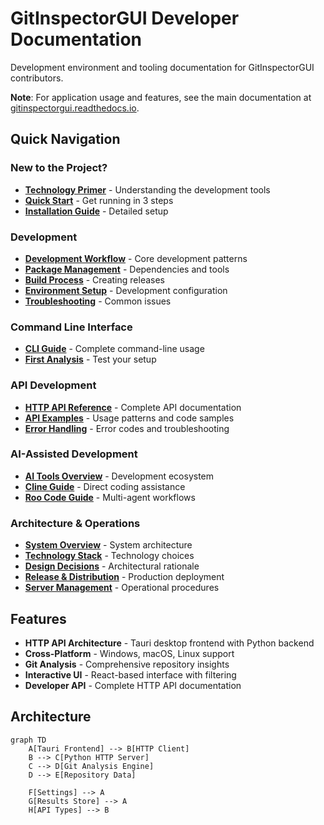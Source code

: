 # GitInspectorGUI Developer Documentation

Development environment and tooling documentation for GitInspectorGUI contributors.

**Note**: For application usage and features, see the main documentation at [gitinspectorgui.readthedocs.io](https://gitinspectorgui.readthedocs.io/en/latest/).

## Quick Navigation

### New to the Project?

-   **[Technology Primer](technology-primer.md)** - Understanding the development tools
-   **[Quick Start](getting-started/quick-start.md)** - Get running in 3 steps
-   **[Installation Guide](getting-started/installation.md)** - Detailed setup

### Development

-   **[Development Workflow](development/development-workflow.md)** - Core development patterns
-   **[Package Management](development/package-management.md)** - Dependencies and tools
-   **[Build Process](development/build-process.md)** - Creating releases
-   **[Environment Setup](development/environment-setup.md)** - Development configuration
-   **[Troubleshooting](development/troubleshooting.md)** - Common issues

### Command Line Interface

-   **[CLI Guide](getting-started/cli-guide.md)** - Complete command-line usage
-   **[First Analysis](getting-started/first-analysis.md)** - Test your setup

### API Development

-   **[HTTP API Reference](api/reference.md)** - Complete API documentation
-   **[API Examples](api/examples.md)** - Usage patterns and code samples
-   **[Error Handling](api/error-handling.md)** - Error codes and troubleshooting

### AI-Assisted Development

-   **[AI Tools Overview](ai-tools/overview.md)** - Development ecosystem
-   **[Cline Guide](ai-tools/cline-guide.md)** - Direct coding assistance
-   **[Roo Code Guide](ai-tools/roo-code-guide.md)** - Multi-agent workflows

### Architecture & Operations

-   **[System Overview](architecture/overview.md)** - System architecture
-   **[Technology Stack](architecture/technology-stack.md)** - Technology choices
-   **[Design Decisions](architecture/design-decisions.md)** - Architectural rationale
-   **[Release & Distribution](operations/deployment.md)** - Production deployment
-   **[Server Management](operations/server-management.md)** - Operational procedures

## Features

-   **HTTP API Architecture** - Tauri desktop frontend with Python backend
-   **Cross-Platform** - Windows, macOS, Linux support
-   **Git Analysis** - Comprehensive repository insights
-   **Interactive UI** - React-based interface with filtering
-   **Developer API** - Complete HTTP API documentation

## Architecture

```mermaid
graph TD
    A[Tauri Frontend] --> B[HTTP Client]
    B --> C[Python HTTP Server]
    C --> D[Git Analysis Engine]
    D --> E[Repository Data]

    F[Settings] --> A
    G[Results Store] --> A
    H[API Types] --> B
```
